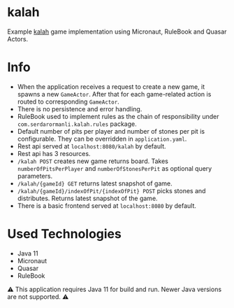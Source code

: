 # kalah

Example [kalah](https://en.wikipedia.org/wiki/Kalah) game implementation using Micronaut, RuleBook and Quasar Actors.

Info
====
* When the application receives a request to create a new game, it spawns a new `GameActor`. After that for each game-related action is routed to corresponding `GameActor`.
* There is no persistence and error handling.
* RuleBook used to implement rules as the chain of responsibility under `com.serdarormanli.kalah.rules` package.
* Default number of pits per player and number of stones per pit is configurable. They can be overridden in `application.yaml`.
* Rest api served at `localhost:8080/kalah` by default.
* Rest api has 3 resources.
* `/kalah POST` creates new game returns board. Takes `numberOfPitsPerPlayer` and `numberOfStonesPerPit` as optional query parameters.
* `/kalah/{gameId} GET` returns latest snapshot of game.
* `/kalah/{gameId}/indexOfPit/{indexOfPit} POST` picks stones and distributes. Returns latest snapshot of the game.
* There is a basic frontend served at `localhost:8080` by default.

Used Technologies
====
* Java 11
* Micronaut
* Quasar
* RuleBook

⚠️ This application requires Java 11 for build and run. Newer Java versions are not supported. ⚠️